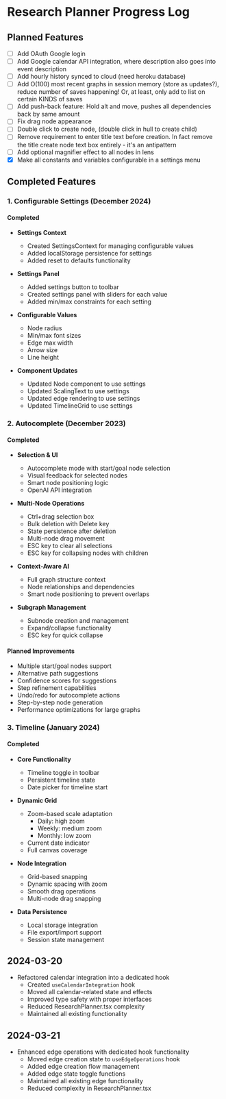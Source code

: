 # Research Planner Progress Log

## Planned Features

- [ ] Add OAuth Google login
- [ ] Add Google calendar API integration, where description also goes into event description
- [ ] Add hourly history synced to cloud (need heroku database)
- [ ] Add O(100) most recent graphs in session memory (store as updates?), reduce number of saves happening! Or, at least, only add to list on certain KINDS of saves
- [ ] Add push-back feature: Hold alt and move, pushes all dependencies back by same amount
- [ ] Fix drag node appearance
- [ ] Double click to create node, (double click in hull to create child)
- [ ] Remove requirement to enter title text before creation. In fact remove the title create node text box entirely - it's an antipattern
- [ ] Add optional magnifier effect to all nodes in lens
- [X] Make all constants and variables configurable in a settings menu

## Completed Features

### 1. Configurable Settings (December 2024)
#### Completed
- **Settings Context**
  - Created SettingsContext for managing configurable values
  - Added localStorage persistence for settings
  - Added reset to defaults functionality

- **Settings Panel**
  - Added settings button to toolbar
  - Created settings panel with sliders for each value
  - Added min/max constraints for each setting

- **Configurable Values**
  - Node radius
  - Min/max font sizes
  - Edge max width
  - Arrow size
  - Line height

- **Component Updates**
  - Updated Node component to use settings
  - Updated ScalingText to use settings
  - Updated edge rendering to use settings
  - Updated TimelineGrid to use settings

### 2. Autocomplete (December 2023)
#### Completed
- **Selection & UI**
  - Autocomplete mode with start/goal node selection
  - Visual feedback for selected nodes
  - Smart node positioning logic
  - OpenAI API integration

- **Multi-Node Operations**
  - Ctrl+drag selection box
  - Bulk deletion with Delete key
  - State persistence after deletion
  - Multi-node drag movement
  - ESC key to clear all selections
  - ESC key for collapsing nodes with children

- **Context-Aware AI**
  - Full graph structure context
  - Node relationships and dependencies
  - Smart node positioning to prevent overlaps

- **Subgraph Management**
  - Subnode creation and management
  - Expand/collapse functionality
  - ESC key for quick collapse

#### Planned Improvements
- Multiple start/goal nodes support
- Alternative path suggestions
- Confidence scores for suggestions
- Step refinement capabilities
- Undo/redo for autocomplete actions
- Step-by-step node generation
- Performance optimizations for large graphs

### 3. Timeline (January 2024)
#### Completed
- **Core Functionality**
  - Timeline toggle in toolbar
  - Persistent timeline state
  - Date picker for timeline start

- **Dynamic Grid**
  - Zoom-based scale adaptation
    - Daily: high zoom
    - Weekly: medium zoom
    - Monthly: low zoom
  - Current date indicator
  - Full canvas coverage

- **Node Integration**
  - Grid-based snapping
  - Dynamic spacing with zoom
  - Smooth drag operations
  - Multi-node drag snapping

- **Data Persistence**
  - Local storage integration
  - File export/import support
  - Session state management

## 2024-03-20
- Refactored calendar integration into a dedicated hook
  - Created `useCalendarIntegration` hook
  - Moved all calendar-related state and effects
  - Improved type safety with proper interfaces
  - Reduced ResearchPlanner.tsx complexity
  - Maintained all existing functionality

## 2024-03-21
- Enhanced edge operations with dedicated hook functionality
  - Moved edge creation state to `useEdgeOperations` hook
  - Added edge creation flow management
  - Added edge state toggle functions
  - Maintained all existing edge functionality
  - Reduced complexity in ResearchPlanner.tsx
